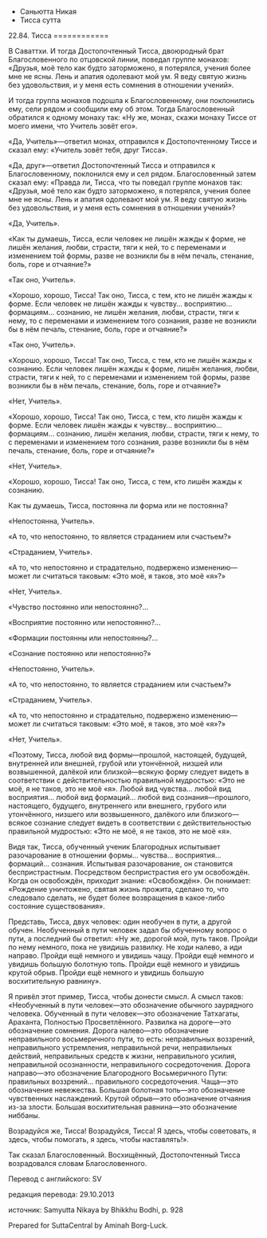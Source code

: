 









* Саньютта Никая
* Тисса сутта


22\.84\. Тисса
\=\=\=\=\=\=\=\=\=\=\=\=



В Саваттхи\. И тогда Достопочтенный Тисса, двоюродный брат Благословенного по отцовской линии, поведал группе монахов: «Друзья, моё тело как будто заторможено, я потерялся, учения более мне не ясны\. Лень и апатия одолевают мой ум\. Я веду святую жизнь без удовольствия, и у меня есть сомнения в отношении учений»\.


И тогда группа монахов подошла к Благословенному, они поклонились ему, сели рядом и сообщили ему об этом\. Тогда Благословенный обратился к одному монаху так: «Ну же, монах, скажи монаху Тиссе от моего имени, что Учитель зовёт его»\.


«Да, Учитель»—ответил монах, отправился к Достопочтенному Тиссе и сказал ему: «Учитель зовёт тебя, друг Тисса»\.


«Да, друг»—ответил Достопочтенный Тисса и отправился к Благословенному, поклонился ему и сел рядом\. Благословенный затем сказал ему: «Правда ли, Тисса, что ты поведал группе монахов так: «Друзья, моё тело как будто заторможено, я потерялся, учения более мне не ясны\. Лень и апатия одолевают мой ум\. Я веду святую жизнь без удовольствия, и у меня есть сомнения в отношении учений»?


«Да, Учитель»\.


«Как ты думаешь, Тисса, если человек не лишён жажды к форме, не лишён желания, любви, страсти, тяги к ней, то с переменами и изменением той формы, разве не возникли бы в нём печаль, стенание, боль, горе и отчаяние?»


«Так оно, Учитель»\.


«Хорошо, хорошо, Тисса\! Так оно, Тисса, с тем, кто не лишён жажды к форме\. Если человек не лишён жажды к чувству… восприятию… формациям… сознанию, не лишён желания, любви, страсти, тяги к нему, то с переменами и изменением того сознания, разве не возникли бы в нём печаль, стенание, боль, горе и отчаяние?»


«Так оно, Учитель»\.


«Хорошо, хорошо, Тисса\! Так оно, Тисса, с тем, кто не лишён жажды к сознанию\. Если человек лишён жажды к форме, лишён желания, любви, страсти, тяги к ней, то с переменами и изменением той формы, разве возникли бы в нём печаль, стенание, боль, горе и отчаяние?»


«Нет, Учитель»\.


«Хорошо, хорошо, Тисса\! Так оно, Тисса, с тем, кто лишён жажды к форме\. Если человек лишён жажды к чувству… восприятию… формациям… сознанию, лишён желания, любви, страсти, тяги к нему, то с переменами и изменением того сознания, разве возникли бы в нём печаль, стенание, боль, горе и отчаяние?»


«Нет, Учитель»\.


«Хорошо, хорошо, Тисса\! Так оно, Тисса, с тем, кто лишён жажды к сознанию\.


Как ты думаешь, Тисса, постоянна ли форма или не постоянна?


«Непостоянна, Учитель»\.


«А то, что непостоянно, то является страданием или счастьем?»


«Страданием, Учитель»\.


«А то, что непостоянно и страдательно, подвержено изменению—может ли считаться таковым: «Это моё, я таков, это моё «я»?»


«Нет, Учитель»\.


«Чувство постоянно или непостоянно?…


«Восприятие постоянно или непостоянно?…


«Формации постоянны или непостоянны?…


«Сознание постоянно или непостоянно?»


«Непостоянно, Учитель»\.


«А то, что непостоянно, то является страданием или счастьем?»


«Страданием, Учитель»\.


«А то, что непостоянно и страдательно, подвержено изменению—может ли считаться таковым: «Это моё, я таков, это моё «я»?»


«Нет, Учитель»\.


«Поэтому, Тисса, любой вид формы—прошлой, настоящей, будущей, внутренней или внешней, грубой или утончённой, низшей или возвышенной, далёкой или близкой—всякую форму следует видеть в соответствии с действительностью правильной мудростью: «Это не моё, я не таков, это не моё «я»\. Любой вид чувства… любой вид восприятия… любой вид формаций… любой вид сознания—прошлого, настоящего, будущего, внутреннего или внешнего, грубого или утончённого, низшего или возвышенного, далёкого или близкого—всякое сознание следует видеть в соответствии с действительностью правильной мудростью: «Это не моё, я не таков, это не моё «я»\.


Видя так, Тисса, обученный ученик Благородных испытывает разочарование в отношении формы… чувства… восприятия… формаций… сознания\. Испытывая разочарование, он становится беспристрастным\. Посредством беспристрастия его ум освобождён\. Когда он освобождён, приходит знание: «Освобождён»\. Он понимает: «Рождение уничтожено, святая жизнь прожита, сделано то, что следовало сделать, не будет более возвращения в какое\-либо состояние существования»\.


Представь, Тисса, двух человек: один необучен в пути, а другой обучен\. Необученный в пути человек задал бы обученному вопрос о пути, а последний бы ответил: «Ну же, дорогой мой, путь таков\. Пройди по нему немного, пока не увидишь развилку\. Не ходи налево, а иди направо\. Пройди ещё немного и увидишь чащу\. Пройди ещё немного и увидишь большую болотную топь\. Пройди ещё немного и увидишь крутой обрыв\. Пройди ещё немного и увидишь большую восхитительную равнину»\.


Я привёл этот пример, Тисса, чтобы донести смысл\. А смысл таков: «Необученный в пути человек—это обозначение обычного заурядного человека\. Обученный в пути человек—это обозначение Татхагаты, Араханта, Полностью Просветлённого\. Развилка на дороге—это обозначение сомнения\. Дорога налево—это обозначение неправильного восьмеричного пути, то есть: неправильных воззрений, неправильного устремления, неправильной речи, неправильных действий, неправильных средств к жизни, неправильного усилия, неправильной осознанности, неправильного сосредоточения\. Дорога направо—это обозначение Благородного Восьмеричного Пути: правильных воззрений… правильного сосредоточения\. Чаща—это обозначение невежества\. Большая болотная топь—это обозначение чувственных наслаждений\. Крутой обрыв—это обозначение отчаяния из\-за злости\. Большая восхитительная равнина—это обозначение ниббаны\.


Возрадуйся же, Тисса\! Возрадуйся, Тисса\! Я здесь, чтобы советовать, я здесь, чтобы помогать, я здесь, чтобы наставлять\!»\.


Так сказал Благословенный\. Восхищённый, Достопочтенный Тисса возрадовался словам Благословенного\.



Перевод с английского: SV


редакция перевода: 29\.10\.2013


источник: Samyutta Nikaya by Bhikkhu Bodhi, p\. 928


Prepared for SuttaCentral by Aminah Borg\-Luck\.







